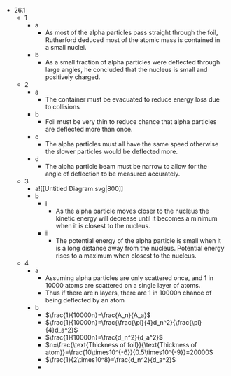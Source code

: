 - 26.1
	- 1
		- a
			- As most of the alpha particles pass straight through the foil, Rutherford deduced most of the atomic mass is contained in a small nuclei.
		- b
			- As a small fraction of alpha particles were deflected through large angles, he concluded that the nucleus is small and positively charged.
	- 2
		- a
			- The container must be evacuated to reduce energy loss due to collisions
		- b
			- Foil must be very thin to reduce chance that alpha particles are deflected more than once.
		- c
			- The alpha particles must all have the same speed otherwise the slower particles would be deflected more.
		- d
			- The alpha particle beam must be narrow to allow for the angle of deflection to be measured accurately.
	- 3
		- a![[Untitled Diagram.svg|800]]
		- b
			- i
				- As the alpha particle moves closer to the nucleus the kinetic energy will decrease until it becomes a minimum when it is closest to the nucleus.
			- ii
				- The potential energy of the alpha particle is small when it is a long distance away from the nucleus. Potential energy rises to a maximum when closest to the nucleus.
	- 4
		- a
			- Assuming alpha particles are only scattered once, and 1 in 10000 atoms are scattered on a single layer of atoms.
			- Thus if there are n layers, there are 1 in 10000n chance of being deflected by an atom
		- b
			- $\frac{1}{10000n}=\frac{A_n}{A_a}$
			- $\frac{1}{10000n}=\frac{\frac{\pi}{4}d_n^2}{\frac{\pi}{4}d_a^2}$
			- $\frac{1}{10000n}=\frac{d_n^2}{d_a^2}$
			- $n=\frac{\text{Thickness of foil}}{\text{Thickness of atom}}=\frac{10\times10^{-6}}{0.5\times10^{-9}}=20000$
			- $\frac{1}{2\times10^8}=\frac{d_n^2}{d_a^2}$
			- 